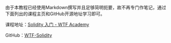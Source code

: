 由于本教程已经使用Markdown撰写并且足够简明扼要，故不再专门作笔记，通过下面列出的课程主页和GitHub开源地址学习即可。

课程地址：[Solidity 入门 - WTF Academy](https://www.wtf.academy/docs/solidity-101)

GitHub：[WTF-Solidity](https://github.com/AmazingAng/WTF-Solidity)